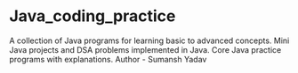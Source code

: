 # Java_coding_practice
A collection of Java programs for learning basic to advanced concepts. Mini Java projects and DSA problems implemented in Java. Core Java practice programs with explanations. 
Author - Sumansh Yadav
